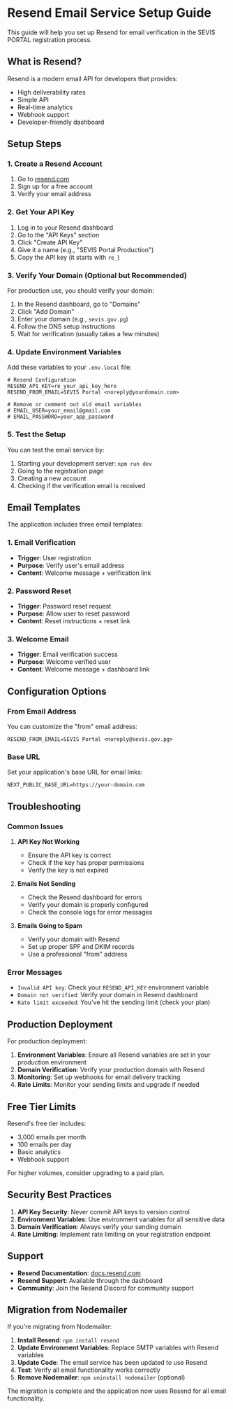 # Resend Email Service Setup Guide

This guide will help you set up Resend for email verification in the SEVIS PORTAL registration process.

## What is Resend?

Resend is a modern email API for developers that provides:
- High deliverability rates
- Simple API
- Real-time analytics
- Webhook support
- Developer-friendly dashboard

## Setup Steps

### 1. Create a Resend Account

1. Go to [resend.com](https://resend.com)
2. Sign up for a free account
3. Verify your email address

### 2. Get Your API Key

1. Log in to your Resend dashboard
2. Go to the "API Keys" section
3. Click "Create API Key"
4. Give it a name (e.g., "SEVIS Portal Production")
5. Copy the API key (it starts with `re_`)

### 3. Verify Your Domain (Optional but Recommended)

For production use, you should verify your domain:

1. In the Resend dashboard, go to "Domains"
2. Click "Add Domain"
3. Enter your domain (e.g., `sevis.gov.pg`)
4. Follow the DNS setup instructions
5. Wait for verification (usually takes a few minutes)

### 4. Update Environment Variables

Add these variables to your `.env.local` file:

```env
# Resend Configuration
RESEND_API_KEY=re_your_api_key_here
RESEND_FROM_EMAIL=SEVIS Portal <noreply@yourdomain.com>

# Remove or comment out old email variables
# EMAIL_USER=your_email@gmail.com
# EMAIL_PASSWORD=your_app_password
```

### 5. Test the Setup

You can test the email service by:

1. Starting your development server: `npm run dev`
2. Going to the registration page
3. Creating a new account
4. Checking if the verification email is received

## Email Templates

The application includes three email templates:

### 1. Email Verification
- **Trigger**: User registration
- **Purpose**: Verify user's email address
- **Content**: Welcome message + verification link

### 2. Password Reset
- **Trigger**: Password reset request
- **Purpose**: Allow user to reset password
- **Content**: Reset instructions + reset link

### 3. Welcome Email
- **Trigger**: Email verification success
- **Purpose**: Welcome verified user
- **Content**: Welcome message + dashboard link

## Configuration Options

### From Email Address

You can customize the "from" email address:

```env
RESEND_FROM_EMAIL=SEVIS Portal <noreply@sevis.gov.pg>
```

### Base URL

Set your application's base URL for email links:

```env
NEXT_PUBLIC_BASE_URL=https://your-domain.com
```

## Troubleshooting

### Common Issues

1. **API Key Not Working**
   - Ensure the API key is correct
   - Check if the key has proper permissions
   - Verify the key is not expired

2. **Emails Not Sending**
   - Check the Resend dashboard for errors
   - Verify your domain is properly configured
   - Check the console logs for error messages

3. **Emails Going to Spam**
   - Verify your domain with Resend
   - Set up proper SPF and DKIM records
   - Use a professional "from" address

### Error Messages

- `Invalid API key`: Check your `RESEND_API_KEY` environment variable
- `Domain not verified`: Verify your domain in Resend dashboard
- `Rate limit exceeded`: You've hit the sending limit (check your plan)

## Production Deployment

For production deployment:

1. **Environment Variables**: Ensure all Resend variables are set in your production environment
2. **Domain Verification**: Verify your production domain with Resend
3. **Monitoring**: Set up webhooks for email delivery tracking
4. **Rate Limits**: Monitor your sending limits and upgrade if needed

## Free Tier Limits

Resend's free tier includes:
- 3,000 emails per month
- 100 emails per day
- Basic analytics
- Webhook support

For higher volumes, consider upgrading to a paid plan.

## Security Best Practices

1. **API Key Security**: Never commit API keys to version control
2. **Environment Variables**: Use environment variables for all sensitive data
3. **Domain Verification**: Always verify your sending domain
4. **Rate Limiting**: Implement rate limiting on your registration endpoint

## Support

- **Resend Documentation**: [docs.resend.com](https://docs.resend.com)
- **Resend Support**: Available through the dashboard
- **Community**: Join the Resend Discord for community support

## Migration from Nodemailer

If you're migrating from Nodemailer:

1. **Install Resend**: `npm install resend`
2. **Update Environment Variables**: Replace SMTP variables with Resend variables
3. **Update Code**: The email service has been updated to use Resend
4. **Test**: Verify all email functionality works correctly
5. **Remove Nodemailer**: `npm uninstall nodemailer` (optional)

The migration is complete and the application now uses Resend for all email functionality.
